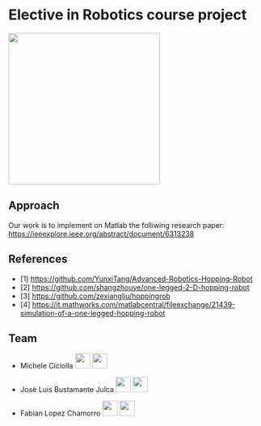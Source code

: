 # Elective in Robotics course project
<a href="https://www.dis.uniroma1.it/"><img src="http://www.dis.uniroma1.it/sites/default/files/marchio%20logo%20eng%20jpg.jpg" width="300"></a>

## Approach
Our work is to implement on Matlab the folliwing research paper: https://ieeexplore.ieee.org/abstract/document/6313238

## References
- [1] https://github.com/YunxiTang/Advanced-Robotics-Hopping-Robot
- [2] https://github.com/shangzhouye/one-legged-2-D-hopping-robot
- [3] https://github.com/zexiangliu/hoppingrob
- [4] https://it.mathworks.com/matlabcentral/fileexchange/21439-simulation-of-a-one-legged-hopping-robot

## Team
* Michele Ciciolla <a href="https://github.com/micheleciciolla"><img src="https://upload.wikimedia.org/wikipedia/commons/thumb/9/91/Octicons-mark-github.svg/1024px-Octicons-mark-github.svg.png" width="30"></a>
<a href="https://www.linkedin.com/in/micheleciciolla/"><img src="https://www.tecnomagazine.it/tech/wp-content/uploads/2013/05/linkedin-aggiungere-immagini.png" width="30"></a>

* Josè Luis Bustamante Julca <a href="https://github.com/~"><img src="https://upload.wikimedia.org/wikipedia/commons/thumb/9/91/Octicons-mark-github.svg/1024px-Octicons-mark-github.svg.png" width="30"></a>
<a href="https://www.linkedin.com/in/~/"><img src="https://www.tecnomagazine.it/tech/wp-content/uploads/2013/05/linkedin-aggiungere-immagini.png" width="30"></a>

* Fabian Lopez Chamorro <a href="https://github.com/fabianlopezch/"><img src="https://upload.wikimedia.org/wikipedia/commons/thumb/9/91/Octicons-mark-github.svg/1024px-Octicons-mark-github.svg.png" width="30"></a>
<a href="https://www.linkedin.com/in/~/"><img src="https://www.tecnomagazine.it/tech/wp-content/uploads/2013/05/linkedin-aggiungere-immagini.png" width="30"></a>
